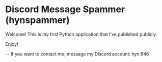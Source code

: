 # Discord Message Spammer (hynspammer)
Welcome! This is my first Python application that I’ve published publicly.

Enjoy!

-- If you want to contact me, message my Discord account: hyn.646
